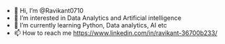- 👋 Hi, I’m @Ravikant0710
- 👀 I’m interested in Data Analytics and Artificial intelligence
- 🌱 I’m currently learning Python, Data analytics, AI etc
- 📫 How to reach me https://www.linkedin.com/in/ravikant-36700b233/

<!---
Ravikant0710/Ravikant0710 is a ✨ special ✨ repository because its `README.md` (this file) appears on your GitHub profile.
You can click the Preview link to take a look at your changes.
--->
